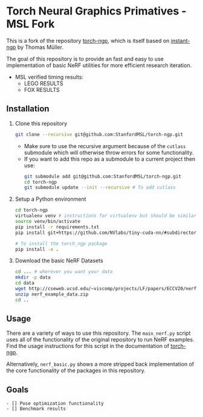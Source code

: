 # Torch Neural Graphics Primatives - MSL Fork

This is a fork of the repository [torch-ngp](https://github.com/ashawkey/torch-ngp), which is itself based on [instant-ngp](https://github.com/NVlabs/instant-ngp) by Thomas Müller.

The goal of this repository is to provide an fast and easy to use implementation of basic NeRF utilities for more efficient research iteration.

* MSL verified timing results:
    - LEGO RESULTS
    - FOX RESULTS

## Installation
1) Clone this repository
    ```bash
    git clone --recursive git@github.com:StanfordMSL/torch-ngp.git
    ```
    * Make sure to use the recursive argument because of the `cutlass` submodule which will otherwise throw errors for some functionality.
    * If you want to add this repo as a submodule to a current project then use:
        ```bash
        git submodule add git@github.com:StanfordMSL/torch-ngp.git
        cd torch-ngp
        git submodule update --init --recursive # To add cutlass
        ```

2) Setup a Python environment 
    ```bash
    cd torch-ngp
    virtualenv venv # instructions for virtualenv but should be similar with conda etc.
    source venv/bin/activate
    pip install -r requirements.txt
    pip install git+https://github.com/NVlabs/tiny-cuda-nn/#subdirectory=bindings/torch
    
    # To install the torch_ngp package
    pip install -e .
    ```

3) Download the basic NeRF Datasets
    ```bash
    cd ... # wherever you want your data
    mkdir -p data
    cd data
    wget http://cseweb.ucsd.edu/~viscomp/projects/LF/papers/ECCV20/nerf/nerf_example_data.zip
    unzip nerf_example_data.zip
    cd ..
    ```

## Usage
There are a variety of ways to use this repository. The `main_nerf.py` script uses all of the functionality of the original repository to run NeRF examples. Find the usage instructions for this script in the documentation of [torch-ngp](https://github.com/ashawkey/torch-ngp).

Alternatively, `nerf_basic.py` shows a more stripped back implementation of the core functionality of the packages in this repository.

## Goals
    - [] Pose optimization functionality
    - [] Benchmark results
